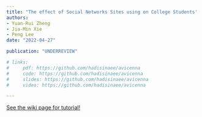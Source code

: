 ```yaml
---
title: "The effect of Social Networks Sites using on College Students' innovative Behavior: A moderated mediation effect"
authors:
- Yuan-Rui Zheng
- Jia-Min Xie
- Peng Lee
date: "2022-04-27"

publication: "UNDERREVIEW"

# links:
#     pdf: https://github.com/hadisinaee/avicenna
#     code: https://github.com/hadisinaee/avicenna
#     slides: https://github.com/hadisinaee/avicenna
#     video: https://github.com/hadisinaee/avicenna

---
```



[See the wiki page for tutorial!](https://github.com/hadisinaee/avicenna/wiki)